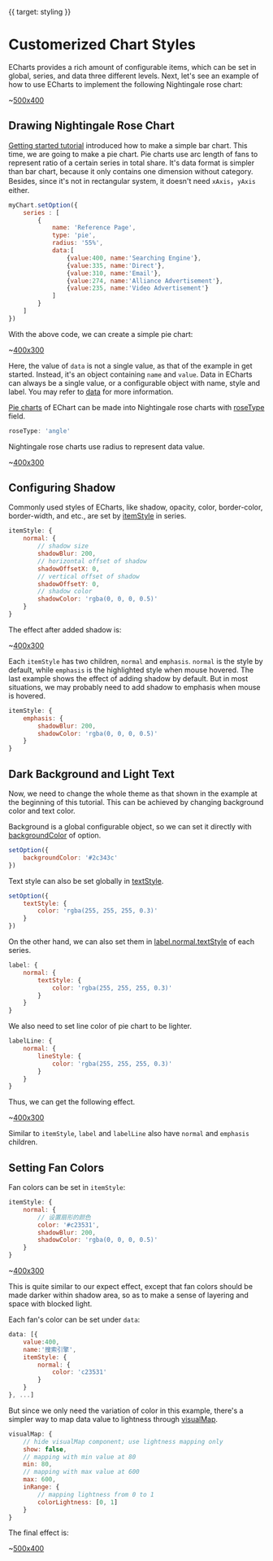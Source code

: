{{ target: styling }}
# Customerized Chart Styles

ECharts provides a rich amount of configurable items, which can be set in global, series, and data three different levels. Next, let's see an example of how to use ECharts to implement the following Nightingale rose chart:

~[500x400](${galleryViewPath}doc-example/tutorial-styling-step5&edit=1&reset=1)

## Drawing Nightingale Rose Chart

[Getting started tutorial](~getting-started) introduced how to make a simple bar chart. This time, we are going to make a pie chart. Pie charts use arc length of fans to represent ratio of a certain series in total share. It's data format is simpler than bar chart, because it only contains one dimension without category. Besides, since it's not in rectangular system, it doesn't need `xAxis`，`yAxis` either.

```js
myChart.setOption({
    series : [
        {
            name: 'Reference Page',
            type: 'pie',
            radius: '55%',
            data:[
                {value:400, name:'Searching Engine'},
                {value:335, name:'Direct'},
                {value:310, name:'Email'},
                {value:274, name:'Alliance Advertisement'},
                {value:235, name:'Video Advertisement'}
            ]
        }
    ]
})
```

With the above code, we can create a simple pie chart:

~[400x300](${galleryViewPath}doc-example/tutorial-styling-step0&edit=1&reset=1)

Here, the value of `data` is not a single value, as that of the example in get started. Instead, it's an object containing `name` and `value`. Data in ECharts can always be a single value, or a configurable object with name, style and label. You may refer to [data](option.html#series-pie.data) for more information.

[Pie charts](option.html#series-pie) of EChart can be made into Nightingale rose charts with [roseType](option.html#series-pie.roseType) field.

```js
roseType: 'angle'
```

Nightingale rose charts use radius to represent data value.

~[400x300](${galleryViewPath}doc-example/tutorial-styling-step1&edit=1&reset=1)

## Configuring Shadow

Commonly used styles of ECharts, like shadow, opacity, color, border-color, border-width, and etc., are set by [itemStyle](~series-pie.itemStyle) in series.

```js
itemStyle: {
    normal: {
        // shadow size
        shadowBlur: 200,
        // horizontal offset of shadow
        shadowOffsetX: 0,
        // vertical offset of shadow
        shadowOffsetY: 0,
        // shadow color
        shadowColor: 'rgba(0, 0, 0, 0.5)'
    }
}
```

The effect after added shadow is:

~[400x300](${galleryViewPath}doc-example/tutorial-styling-step2&edit=1&reset=1)

Each `itemStyle` has two children, `normal` and `emphasis`. `normal` is the style by default, while `emphasis` is the highlighted style when mouse hovered. The last example shows the effect of adding shadow by default. But in most situations, we may probably need to add shadow to emphasis when mouse is hovered.

```js
itemStyle: {
    emphasis: {
        shadowBlur: 200,
        shadowColor: 'rgba(0, 0, 0, 0.5)'
    }
}
```

## Dark Background and Light Text

Now, we need to change the whole theme as that shown in the example at the beginning of this tutorial. This can be achieved by changing background color and text color.

Background is a global configurable object, so we can set it directly with [backgroundColor](option.html#backgroundColor) of option.

```js
setOption({
    backgroundColor: '#2c343c'
})
```

Text style can also be set globally in [textStyle](option.html#textStyle).

```js
setOption({
    textStyle: {
        color: 'rgba(255, 255, 255, 0.3)'
    }
})
```

On the other hand, we can also set them in [label.normal.textStyle](option.html#series-pie.label.normal.textStyle) of each series.

```js
label: {
    normal: {
        textStyle: {
            color: 'rgba(255, 255, 255, 0.3)'
        }
    }
}
```

We also need to set line color of pie chart to be lighter.

```js
labelLine: {
    normal: {
        lineStyle: {
            color: 'rgba(255, 255, 255, 0.3)'
        }
    }
}
```

Thus, we can get the following effect.

~[400x300](${galleryViewPath}doc-example/tutorial-styling-step3&edit=1&reset=1)

Similar to `itemStyle`, `label` and `labelLine` also have `normal` and `emphasis` children.


## Setting Fan Colors

Fan colors can be set in `itemStyle`:

```js
itemStyle: {
    normal: {
        // 设置扇形的颜色
        color: '#c23531',
        shadowBlur: 200,
        shadowColor: 'rgba(0, 0, 0, 0.5)'
    }
}
```

~[400x300](${galleryViewPath}doc-example/tutorial-styling-step4&edit=1&reset=1)

This is quite similar to our expect effect, except that fan colors should be made darker within shadow area, so as to make a sense of layering and space with blocked light.

Each fan's color can be set under `data`:

```js
data: [{
    value:400,
    name:'搜索引擎',
    itemStyle: {
        normal: {
            color: 'c23531'
        }
    }
}, ...]
```

But since we only need the variation of color in this example, there's a simpler way to map data value to lightness through [visualMap](~option.html#visualMap).

```js
visualMap: {
    // hide visualMap component; use lightness mapping only
    show: false,
    // mapping with min value at 80
    min: 80,
    // mapping with max value at 600
    max: 600,
    inRange: {
        // mapping lightness from 0 to 1
        colorLightness: [0, 1]
    }
}
```

The final effect is:

~[500x400](${galleryViewPath}doc-example/tutorial-styling-step5&edit=1&reset=1)
